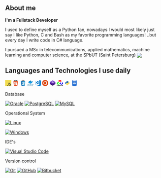 ## About me

 <strong>I'm a Fullstack Developer</strong>
 
I used to define myself as a Python fan, nowadays I would most likely just say I like Python, С and Bash as my favorite programming languages!
..but every day I write code in C# language.

I pursued a MSc in telecommunications, applied mathematics, machine learning and computer science, at the SPbUT (Saint Petersburg) 
<img align='center' src="https://github-readme-stats.vercel.app/api?username=ilia-maslakov&show_icons=true">

## Languages and Technologies I use daily

<code><img height="20" src="https://github.com/ilia-maslakov/ilia-maslakov/blob/master/logo/javascript.png"></code>
<code><img height="20" src="https://github.com/ilia-maslakov/ilia-maslakov/blob/master/logo/html.png"></code>
<code><img height="20" src="https://github.com/ilia-maslakov/ilia-maslakov/blob/master/logo/css.png"></code>
<code><img height="20" src="https://github.com/ilia-maslakov/ilia-maslakov/blob/master/logo/docker.png"></code>
<code><img height="20" src="https://github.com/ilia-maslakov/ilia-maslakov/blob/master/logo/vscode.png"></code>
<code><img height="20" src="https://github.com/ilia-maslakov/ilia-maslakov/blob/master/logo/ubuntu.png"></code>
<code><img height="20" src="https://github.com/ilia-maslakov/ilia-maslakov/blob/master/logo/bootstrap.png"></code>
<code><img height="20" src="https://github.com/ilia-maslakov/ilia-maslakov/blob/master/logo/opencv.png"></code>
<code><img height="20" src="https://github.com/ilia-maslakov/ilia-maslakov/blob/master/logo/python.png"></code>
<code><img height="20" src="https://github.com/ilia-maslakov/ilia-maslakov/blob/master/logo/sql.png"></code>




Database

[![Oracle](https://img.shields.io/badge/-oracle-a0c4db?logoWidth=40&style=flat-square&logo=oracle&link=https://github.com/ilia-maslakov/)](https://github.com/ilia-maslakov/)
[![PostgreSQL](https://img.shields.io/badge/-PostgreSQL-336791?style=flat-square&logo=postgresql&link=https://github.com/ilia-maslakov/)](https://github.com/ilia-maslakov/)
[![MySQL](https://img.shields.io/badge/-MySQL-a0c4db?logoWidth=40&style=flat-square&logo=mysql&link=https://github.com/lucenarenato/)](https://github.com/ilia-maslakov/)

Operational System

[![Linux](https://img.shields.io/badge/-Linux-333333?style=flat-square&logo=Linux&link=https://github.com/ilia-maslakov/)](https://github.com/ilia-maslakov/)

[![Windows](https://img.shields.io/badge/-Windows-0078D6?style=flat-square&logo=Windows)](https://github.com/ilia-maslakov/)

IDE's

[![Visual Studio Code](https://img.shields.io/badge/-Visual%20Studio%20Code-007ACC?style=flat-square&logo=VisualStudioCode&link=https://github.com/ilia-maslakov/)](https://github.com/ilia-maslakov/)

Version control

[![Git](https://img.shields.io/badge/-Git%20%20%20%20-black?logoWidth=60&style=for-the-badge&logo=git&link=https://github.com/ilia-maslakov/)](https://github.com/ilia-maslakov/)
[![GitHub](https://img.shields.io/badge/-GitHub-181717?logoWidth=30&style=for-the-badge&logo=github&link=https://github.com/ilia-maslakov/)](https://github.com/ilia-maslakov/)
[![Bitbucket](https://img.shields.io/badge/-Bitbucket-0052CC?style=for-the-badge&logo=bitbucket&link=https://github.com/ilia-maslakov/)](https://github.com/ilia-maslakov/)
